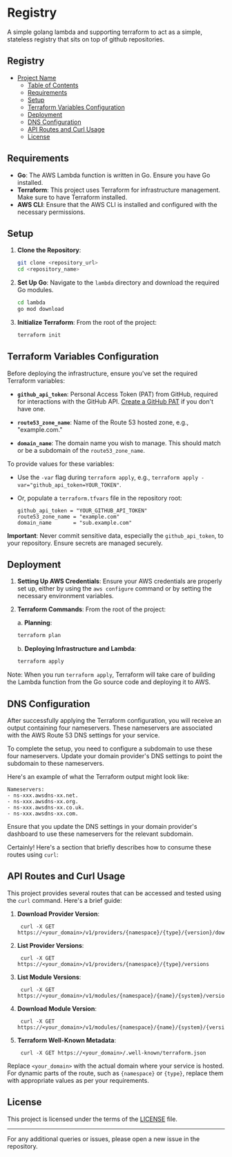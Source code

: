 # Registry

A simple golang lambda and supporting terraform to act as a simple, stateless registry that sits on top of github repositories.

## Registry

- [Project Name](#project-name)
  - [Table of Contents](#table-of-contents)
  - [Requirements](#requirements)
  - [Setup](#setup)
  - [Terraform Variables Configuration](#terraform-variables-configuration)
  - [Deployment](#deployment)
  - [DNS Configuration](#dns-configuration)
  - [API Routes and Curl Usage](#api-routes-and-curl-usage)
  - [License](#license)

## Requirements

- **Go**: The AWS Lambda function is written in Go. Ensure you have Go installed.
- **Terraform**: This project uses Terraform for infrastructure management. Make sure to have Terraform installed.
- **AWS CLI**: Ensure that the AWS CLI is installed and configured with the necessary permissions.

## Setup

1. **Clone the Repository**:
    ```bash
    git clone <repository_url>
    cd <repository_name>
    ```

2. **Set Up Go**:
   Navigate to the `lambda` directory and download the required Go modules.
    ```bash
    cd lambda
    go mod download
    ```

3. **Initialize Terraform**:
    From the root of the project:
    ```bash
    terraform init
    ```

## Terraform Variables Configuration

Before deploying the infrastructure, ensure you've set the required Terraform variables:

- **`github_api_token`**: Personal Access Token (PAT) from GitHub, required for interactions with the GitHub API. [Create a GitHub PAT](https://docs.github.com/en/github/authenticating-to-github/creating-a-personal-access-token) if you don't have one.

- **`route53_zone_name`**: Name of the Route 53 hosted zone, e.g., "example.com."

- **`domain_name`**: The domain name you wish to manage. This should match or be a subdomain of the `route53_zone_name`.

To provide values for these variables:

- Use the `-var` flag during `terraform apply`, e.g., `terraform apply -var="github_api_token=YOUR_TOKEN"`.
- Or, populate a `terraform.tfvars` file in the repository root:

    ```hcl
    github_api_token = "YOUR_GITHUB_API_TOKEN"
    route53_zone_name = "example.com"
    domain_name       = "sub.example.com"
    ```
  
**Important**: Never commit sensitive data, especially the `github_api_token`, to your repository. Ensure secrets are managed securely.

## Deployment

1. **Setting Up AWS Credentials**:
   Ensure your AWS credentials are properly set up, either by using the `aws configure` command or by setting the necessary environment variables.

2. **Terraform Commands**:
   From the root of the project:

   a. **Planning**:
   ```bash
   terraform plan
   ```

    b. **Deploying Infrastructure and Lambda**:
   ```bash
   terraform apply
   ```

Note: When you run `terraform apply`, Terraform will take care of building the Lambda function from the Go source code and deploying it to AWS.

## DNS Configuration

After successfully applying the Terraform configuration, you will receive an output containing four nameservers. These nameservers are associated with the AWS Route 53 DNS settings for your service.

To complete the setup, you need to configure a subdomain to use these four nameservers. Update your domain provider's DNS settings to point the subdomain to these nameservers.

Here's an example of what the Terraform output might look like:

```
Nameservers:
- ns-xxx.awsdns-xx.net.
- ns-xxx.awsdns-xx.org.
- ns-xxx.awsdns-xx.co.uk.
- ns-xxx.awsdns-xx.com.
```

Ensure that you update the DNS settings in your domain provider's dashboard to use these nameservers for the relevant subdomain.

Certainly! Here's a section that briefly describes how to consume these routes using `curl`:

## API Routes and Curl Usage

This project provides several routes that can be accessed and tested using the `curl` command. Here's a brief guide:

1. **Download Provider Version**:
   ```
    curl -X GET https://<your_domain>/v1/providers/{namespace}/{type}/{version}/download/{os}/{arch}
   ```

2. **List Provider Versions**:
   ```
    curl -X GET https://<your_domain>/v1/providers/{namespace}/{type}/versions
   ```

3. **List Module Versions**:
   ```
    curl -X GET https://<your_domain>/v1/modules/{namespace}/{name}/{system}/versions
   ```

4. **Download Module Version**:
   ```
    curl -X GET https://<your_domain>/v1/modules/{namespace}/{name}/{system}/{version}/download
   ```

5. **Terraform Well-Known Metadata**:
   ```
    curl -X GET https://<your_domain>/.well-known/terraform.json
   ```

Replace `<your_domain>` with the actual domain where your service is hosted. For dynamic parts of the route, such as `{namespace}` or `{type}`, replace them with appropriate values as per your requirements.

## License

This project is licensed under the terms of the [LICENSE](LICENSE) file.

---

For any additional queries or issues, please open a new issue in the repository.
```
